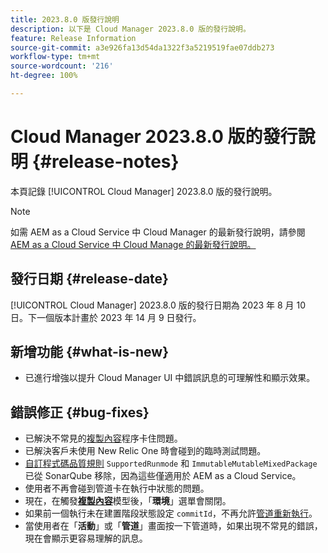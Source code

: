 ```yaml
---
title: 2023.8.0 版發行說明
description: 以下是 Cloud Manager 2023.8.0 版的發行說明。
feature: Release Information
source-git-commit: a3e926fa13d54da1322f3a5219519fae07ddb273
workflow-type: tm+mt
source-wordcount: '216'
ht-degree: 100%

---
```



# Cloud Manager 2023.8.0 版的發行說明 {#release-notes}

本頁記錄 [!UICONTROL Cloud Manager] 2023.8.0 版的發行說明。

>[!NOTE]
>
>如需 AEM as a Cloud Service 中 Cloud Manager 的最新發行說明，請參閱 [AEM as a Cloud Service 中 Cloud Manage 的最新發行說明。](https://experienceleague.adobe.com/docs/experience-manager-cloud-service/content/implementing/using-cloud-manager/release-notes-cloud-manager/release-notes-cm-current.html)

## 發行日期 {#release-date}

[!UICONTROL Cloud Manager] 2023.8.0 版的發行日期為 2023 年 8 月 10 日。下一個版本計畫於 2023 年 14 月 9 日發行。

## 新增功能 {#what-is-new}

* 已進行增強以提升 Cloud Manager UI 中錯誤訊息的可理解性和顯示效果。

## 錯誤修正 {#bug-fixes}

* 已解決不常見的[複製內容](/help/using/content-copy.md)程序卡住問題。
* 已解決客戶未使用 New Relic One 時會碰到的臨時測試問題。
* [自訂程式碼品質規則](/help/using/custom-code-quality-rules.md) `SupportedRunmode` 和 `ImmutableMutableMixedPackage` 已從 SonarQube 移除，因為這些僅適用於 AEM as a Cloud Service。
* 使用者不再會碰到管道卡在執行中狀態的問題。
* 現在，在觸發&#x200B;**[複製內容](/help/using/content-copy.md)**&#x200B;模型後，「**環境**」選單會關閉。
* 如果前一個執行未在建置階段狀態設定 `commitId`，不再允許[管道重新執行](/help/using/code-deployment.md#reexecute-deployment)。
* 當使用者在「**活動**」或「**管道**」畫面按一下管道時，如果出現不常見的錯誤，現在會顯示更容易理解的訊息。